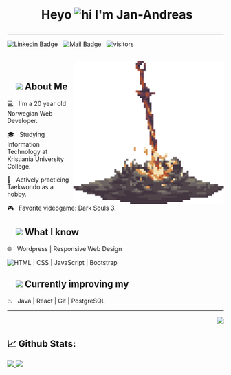 # <p align="center">️ **Heyo <img src="https://user-images.githubusercontent.com/1303154/88677602-1635ba80-d120-11ea-84d8-d263ba5fc3c0.gif" width="28px" alt="hi"> I'm Jan-Andreas** </p>

---

<!-- Contact Hyperlinks -->
[![Linkedin Badge](https://img.shields.io/badge/-Jan&#8211;Andreas%20Rusnak-0e76a8?style=flat&labelColor=0e76a8&logo=linkedin&logoColor=white)](https://www.linkedin.com/in/janandreasrusnak/)
&nbsp;
[![Mail Badge](https://img.shields.io/badge/-janandreashorgenr@gmail.com-c0392b?style=flat&labelColor=c0392b&logo=gmail&logoColor=white)](mailto:janandreashorgenr@gmail.com)
&nbsp;
![visitors](https://visitor-badge.glitch.me/badge?page_id=janandreaskick.janandreaskick)


</br>
<img align="right" alt="Bonfire" width="350" src="https://raw.githubusercontent.com/TanZng/TanZng/master/assets/bonefire.gif">
</br>

## &nbsp; &nbsp; <img src="https://i.imgur.com/8HsUjZa.gif" width="30"> **About Me**

<p align="left">💻 &nbsp; I'm a 20 year old Norwegian Web Developer.</p>

🎓 &nbsp; Studying Information Technology at Kristiania University College.

🥋 &nbsp; Actively practicing Taekwondo as a hobby.

🎮 &nbsp; Favorite videogame: Dark Souls 3.


## &nbsp; &nbsp; <img src="https://i.imgur.com/8HsUjZa.gif" width="30"> **What I know**

🌐 &nbsp; Wordpress | Responsive Web Design

![HTML](https://img.shields.io/badge/html%20-%23E34F26.svg?&style=for-the-badge&logo=html5&logoColor=white) | CSS | JavaScript | Bootstrap


## &nbsp; &nbsp; <img src="https://i.imgur.com/8HsUjZa.gif" width="30"> **Currently improving my**

♨ &nbsp; Java | React | Git | PostgreSQL

<hr>
 
<p align="right">
<img src="https://github-profile-trophy.vercel.app/?username=janandreaskick&column=7&theme=dracula&margin-w=10&"/>
</p>

## 📈 **Github Stats:**

<a href="https://github.com/janandreaskick">
<img width="440" src="https://github-readme-stats.vercel.app/api?username=janandreaskick&show_icons=true&include_all_commits=true&theme=tokyonight&count_private=true">
</a>
<a href="https://github.com/janandreaskick/github-readme-stats">
<img src="https://github-readme-stats.anuraghazra1.vercel.app/api/top-langs/?username=janandreaskick&layout=compact&theme=tokyonight" />
</a>
